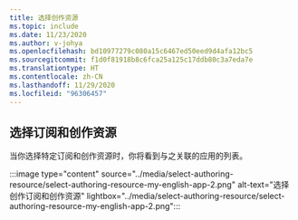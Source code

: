 ```yaml
---
title: 选择创作资源
ms.topic: include
ms.date: 11/23/2020
ms.author: v-johya
ms.openlocfilehash: bd10977279c080a15c6467ed50eed9d4afa12bc5
ms.sourcegitcommit: f1d0f81918b8c6fca25a125c17ddb80c3a7eda7e
ms.translationtype: HT
ms.contentlocale: zh-CN
ms.lasthandoff: 11/29/2020
ms.locfileid: "96306457"
---
```

## <a name="select-subscription-and-authoring-resource"></a>选择订阅和创作资源

当你选择特定订阅和创作资源时，你将看到与之关联的应用的列表。

:::image type="content" source="../media/select-authoring-resource/select-authoring-resource-my-english-app-2.png" alt-text="选择创作订阅和创作资源" lightbox="../media/select-authoring-resource/select-authoring-resource-my-english-app-2.png":::

